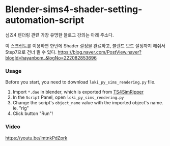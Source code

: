 # Blender-sims4-shader-setting-automation-script

심즈4 렌더링 관련 가장 유명한 블로그 강의는 아래 주소다.

이 스크립트를 이용하면 한번에 Shader 설정을 완료하고, 블렌드 모드 설정까지 해줘서 Step7으로 건너 뛸 수 있다.
https://blog.naver.com/PostView.naver?blogId=hayanbom_&logNo=222082853696﻿


### Usage
Before you start, you need to download `loki_py_sims_rendering.py` file.

1. Import `*.dae` in blender, which is exported from [TS4SimRipper](https://modthesims.info/d/635720/ts4-simripper-rip-sims-from-savegames-v2-3-3-2-uploaded-8-30-2020.html)
2. In the `Script` Panel, open `loki_py_sims_rendering.py` 
3. Change the script's `object_name` value with the imported object's name.
   ie. "rig"
4. Click button "Run"!


### Video
https://youtu.be/imtnkPdZprk
